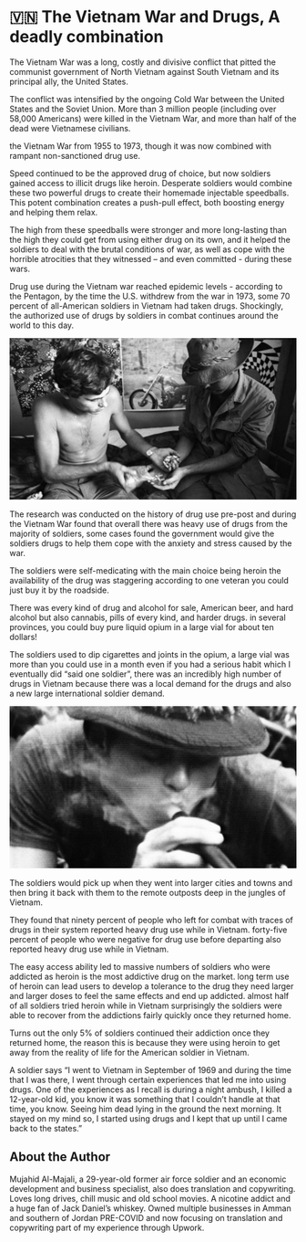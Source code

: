 # 🇻🇳 The Vietnam War and Drugs, A deadly combination

The Vietnam War was a long, costly and divisive conflict that pitted the communist government of North Vietnam against South Vietnam and its principal ally, the United States.

The conflict was intensified by the ongoing Cold War between the United States and the Soviet Union. More than 3 million people (including over 58,000 Americans) were killed in the Vietnam War, and more than half of the dead were Vietnamese civilians.

the Vietnam War from 1955 to 1973, though it was now combined with rampant non-sanctioned drug use.

Speed continued to be the approved drug of choice, but now soldiers gained access to illicit drugs like heroin. Desperate soldiers would combine these two powerful drugs to create their homemade injectable speedballs. This potent combination creates a push-pull effect, both boosting energy and helping them relax.

The high from these speedballs were stronger and more long-lasting than the high they could get from using either drug on its own, and it helped the soldiers to deal with the brutal conditions of war, as well as cope with the horrible atrocities that they witnessed – and even committed - during these wars.

Drug use during the Vietnam war reached epidemic levels - according to the Pentagon, by the time the U.S. withdrew from the war in 1973, some 70 percent of all-American soldiers in Vietnam had taken drugs. Shockingly, the authorized use of drugs by soldiers in combat continues around the world to this day.

![pills](_static/images/vietnam/image1.jpg)

The research was conducted on the history of drug use pre-post and during the Vietnam War found that overall there was heavy use of drugs from the majority of soldiers, some cases found the government would give the soldiers drugs to help them cope with the anxiety and stress caused by the war.

The soldiers were self-medicating with the main choice being heroin the availability of the drug was staggering according to one veteran you could just buy it by the roadside.

There was every kind of drug and alcohol for sale, American beer, and hard alcohol but also cannabis, pills of every kind, and harder drugs. in several provinces, you could buy pure liquid opium in a large vial for about ten dollars!

The soldiers used to dip cigarettes and joints in the opium, a large vial was more than you could use in a month even if you had a serious habit which I eventually did “said one soldier”, there was an incredibly high number of drugs in Vietnam because there was a local demand for the drugs and also a new large international soldier demand.

![smoking](_static/images/vietnam/image2.jpg)

The soldiers would pick up when they went into larger cities and towns and then bring it back with them to the remote outposts deep in the jungles of Vietnam.

They found that ninety percent of people who left for combat with traces of drugs in their system reported heavy drug use while in Vietnam. forty-five percent of people who were negative for drug use before departing also reported heavy drug use while in Vietnam.

The easy access ability led to massive numbers of soldiers who were addicted as heroin is the most addictive drug on the market. long term use of heroin can lead users to develop a tolerance to the drug they need larger and larger doses to feel the same effects and end up addicted. almost half of all soldiers tried heroin while in Vietnam surprisingly the soldiers were able to recover from the addictions fairly quickly once they returned home.

Turns out the only 5% of soldiers continued their addiction once they returned home, the reason this is because they were using heroin to get away from the reality of life for the American soldier in Vietnam.

A soldier says “I went to Vietnam in September of 1969 and during the time that I was there, I went through certain experiences that led me into using drugs. One of the experiences as I recall is during a night ambush, I killed a 12-year-old kid, you know it was something that I couldn’t handle at that time, you know. Seeing him dead lying in the ground the next morning. It stayed on my mind so, I started using drugs and I kept that up until I came back to the states.”

## About the Author

Mujahid Al-Majali, a 29-year-old former air force soldier and an economic development and business specialist, also does translation and copywriting. Loves long drives, chill music and old school movies. A nicotine addict and a huge fan of Jack Daniel’s whiskey. Owned multiple businesses in Amman and southern of Jordan PRE-COVID and now focusing on translation and copywriting part of my experience through Upwork.

